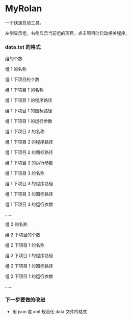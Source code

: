 # MyRolan
一个快速启动工具。

左侧显示组，右侧显示当前组的项目，点击项目时启动相关程序。

### data.txt 的格式

组的个数

组 1 的名称

组 1 下项目的个数

组 1 下项目 1 的名称

组 1 下项目 1 的程序路径

组 1 下项目 1 的图标路径

组 1 下项目 1 的运行参数

组 1 下项目 2 的名称

组 1 下项目 2 的程序路径

组 1 下项目 2 的图标路径

组 1 下项目 2 的运行参数

组 1 下项目 3 的名称

组 1 下项目 3 的程序路径

组 1 下项目 3 的图标路径

组 1 下项目 3 的运行参数

……

组 2 的名称

组 2 下项目的个数

组 2 下项目 1 的名称

组 2 下项目 1 的程序路径

组 2 下项目 1 的图标路径

组 2 下项目 1 的运行参数

……



### 下一步要做的改进

- 用 json 或 xml 规范化 data 文件的格式

